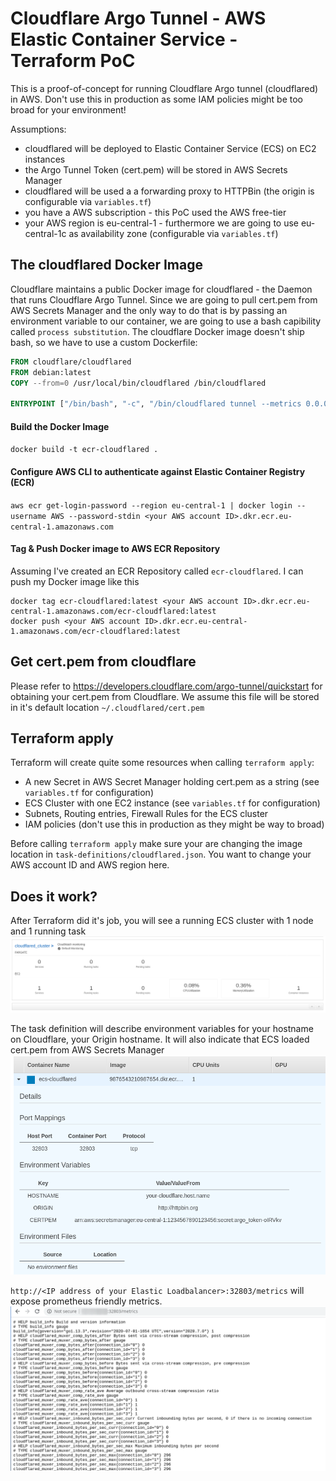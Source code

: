 # Cloudflare Argo Tunnel - AWS Elastic Container Service - Terraform PoC
This is a proof-of-concept for running Cloudflare Argo tunnel (cloudflared) in AWS. Don't use this in production as some IAM policies might be too broad for your environment!

Assumptions:
- cloudflared will be deployed to Elastic Container Service (ECS) on EC2 instances
- the Argo Tunnel Token (cert.pem) will be stored in AWS Secrets Manager
- cloudflared will be used a a forwarding proxy to HTTPBin (the origin is configurable via `variables.tf`)
- you have a AWS subscription - this PoC used the AWS free-tier
- your AWS region is eu-central-1 - furthermore we are going to use eu-central-1c as availability zone (configurable via `variables.tf`)

## The cloudflared Docker Image
Cloudflare maintains a public Docker image for cloudflared - the Daemon that runs Cloudflare Argo Tunnel. Since we are going to
pull cert.pem from AWS Secrets Manager and the only way to do that is by passing an environment variable to our container, we are
going to use a bash capibility called `process substitution`. The cloudflare Docker image doesn't ship bash, so we have to
use a custom Dockerfile:

```Dockerfile
FROM cloudflare/cloudflared
FROM debian:latest
COPY --from=0 /usr/local/bin/cloudflared /bin/cloudflared

ENTRYPOINT ["/bin/bash", "-c", "/bin/cloudflared tunnel --metrics 0.0.0.0:32803 --hostname $HOSTNAME --url $ORIGIN --origincert <(echo \"$CERTPEM\")"]
```

#### Build the Docker Image
`docker build -t ecr-cloudflared .`

#### Configure AWS CLI to authenticate against Elastic Container Registry (ECR)
`aws ecr get-login-password --region eu-central-1 | docker login --username AWS --password-stdin <your AWS account ID>.dkr.ecr.eu-central-1.amazonaws.com`

#### Tag & Push Docker image to AWS ECR Repository
Assuming I've created an ECR Repository called `ecr-cloudflared`. I can push my Docker image like this
```
docker tag ecr-cloudflared:latest <your AWS account ID>.dkr.ecr.eu-central-1.amazonaws.com/ecr-cloudflared:latest
docker push <your AWS account ID>.dkr.ecr.eu-central-1.amazonaws.com/ecr-cloudflared:latest
```

## Get cert.pem from cloudflare
Please refer to https://developers.cloudflare.com/argo-tunnel/quickstart for obtaining your cert.pem from Cloudflare. 
We assume this file will be stored in it's default location `~/.cloudflared/cert.pem`

## Terraform apply
Terraform will create quite some resources when calling `terraform apply`:
- A new Secret in AWS Secret Manager holding cert.pem as a string (see `variables.tf` for configuration)
- ECS Cluster with one EC2 instance (see `variables.tf` for configuration)
- Subnets, Routing entries, Firewall Rules for the ECS cluster
- IAM policies (don't use this in production as they might be way to broad)

Before calling `terraform apply` make sure your are changing the image location in `task-definitions/cloudflared.json`. You
want to change your AWS account ID and AWS region here.

## Does it work?
After Terraform did it's job, you will see a running ECS cluster with 1 node and 1 running task
![ecs](img/ecs.png)

The task definition will describe environment variables for your hostname on Cloudflare, your Origin hostname. It will also
indicate that ECS loaded cert.pem from AWS Secrets Manager
![ecs](img/task-definition.png)

`http://<IP address of your Elastic Loadbalancer>:32803/metrics` will expose prometheus friendly metrics.
![ecs](img/metrics.png)
